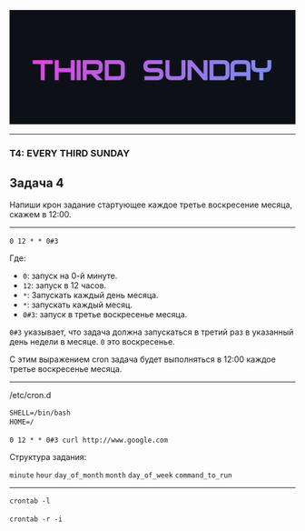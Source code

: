 ![](SUNDAY.png)

---

### T4: EVERY THIRD SUNDAY
## Задача 4

Напиши крон задание стартующее каждое третье воскресение месяца, скажем в 12:00.

---

`0 12 * * 0#3`


Где:

- `0`: запуск на 0-й минуте.
- `12`: запуск в 12 часов.
- `*`: Запускать каждый день месяца.
- `*`: запускать каждый месяц.
- `0#3`: запуск в третье воскресенье месяца.

`0#3` указывает, что задача должна запускаться в третий раз в указанный день недели в месяце. `0` это воскресенье.

С этим выражением cron задача будет выполняться в 12:00 каждое третье воскресенье месяца.

---

/etc/cron.d

```
SHELL=/bin/bash
HOME=/

0 12 * * 0#3 curl http://www.google.com
```

Структура задания:

`minute` `hour` `day_of_month` `month` `day_of_week` `command_to_run`

---

```
crontab -l

crontab -r -i
```
